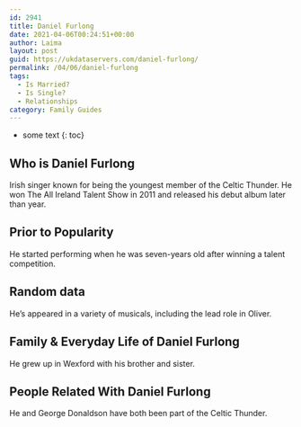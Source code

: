 ```yaml
---
id: 2941
title: Daniel Furlong
date: 2021-04-06T00:24:51+00:00
author: Laima
layout: post
guid: https://ukdataservers.com/daniel-furlong/
permalink: /04/06/daniel-furlong
tags:
  - Is Married?
  - Is Single?
  - Relationships
category: Family Guides
---
```


* some text
{: toc}


## Who is Daniel Furlong
                  
                  
                  
Irish singer known for being the youngest member of the Celtic Thunder. He won The All Ireland Talent Show in 2011 and released his debut album later than year.
                  
              
            
              
            
                
                
                
## Prior to Popularity
                  
                  
                  
He started performing when he was seven-years old after winning a talent competition.
                  
              
            
              
            
                
                
                
## Random data
                  
                  
                  
He&#8217;s appeared in a variety of musicals, including the lead role in Oliver.
                  
              
            
              
            
                
                
                
## Family & Everyday Life of Daniel Furlong
                  
                  
                  
He grew up in Wexford with his brother and sister.
                  
              
            
              
            
                
                
                
## People Related With Daniel Furlong
                  
                  
                  
He and George Donaldson have both been part of the Celtic Thunder.
                  
              
            
              
            
                
              
            
              
              
            
            
              
            
          
          
          